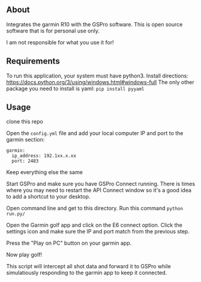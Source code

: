 ## About

Integrates the garmin R10 with the GSPro software.
This is open source software that is for personal use only.

I am not responsible for what you use it for!

## Requirements

To run this application, your system must have python3.  Install directions: https://docs.python.org/3/using/windows.html#windows-full The only other package you need to install is yaml: `pip install pyyaml`

## Usage

clone this repo

Open the `config.yml` file and add your local computer IP and port to the garmin section:
```
garmin:
  ip_address: 192.1xx.x.xx
  port: 2483
```
Keep everything else the same

Start GSPro and make sure you have GSPro Connect running.  There is times where you may need to restart the API Connect window so it's a good idea to add a shortcut to your desktop.

Open command line and get to this directory.  Run this command `python run.py/`

Open the Garmin golf app and click on the E6 connect option.  Click the settings icon and make sure the IP and port match from the previous step.

Press the "Play on PC" button on your garmin app.

Now play golf!

This script will intercept all shot data and forward it to GSPro while simulatiously responding to the garmin app to keep it connected.
